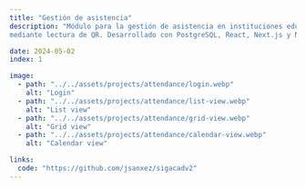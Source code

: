 ```yaml
---
title: "Gestión de asistencia"
description: "Módulo para la gestión de asistencia en instituciones educativas
mediante lectura de QR. Desarrollado con PostgreSQL, React, Next.js y Node.js"

date: 2024-05-02
index: 1

image:
  - path: "../../assets/projects/attendance/login.webp"
    alt: "Login"
  - path: "../../assets/projects/attendance/list-view.webp"
    alt: "List view"
  - path: "../../assets/projects/attendance/grid-view.webp"
    alt: "Grid view"
  - path: "../../assets/projects/attendance/calendar-view.webp"
    alt: "Calendar view"

links:
  code: "https://github.com/jsanxez/sigacadv2"
---
```


